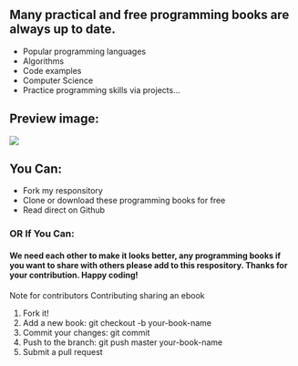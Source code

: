 ## Many practical and free programming books are always up to date.
* Popular programming languages
* Algorithms
* Code examples
* Computer Science
* Practice programming skills via projects...
   
## Preview image: 
![](https://github.com/AEChabok/Programming-Book/Configs/book-list.png)

## You Can:
* Fork my responsitory
* Clone or download these programming books for free
* Read direct on Github
### OR If You Can:
#### We need each other to make it looks better, any programming books if you want to share with others please add to this respository. Thanks for your contribution. Happy coding!

Note for contributors
Contributing sharing an ebook
1. Fork it!
2. Add a new book: git checkout -b your-book-name
3. Commit your changes: git commit
4. Push to the branch: git push master your-book-name
5. Submit a pull request
